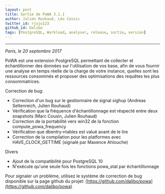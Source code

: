 ```yaml
---
layout: post
title: Sortie de PoWA 3.1.1
author: Julien Rouhaud, Léo Cossic
twitter_id: rjuju123
github_id: Dalibo
tags: [PostgreSQL, Workload, analyser, release, sortie, version]
---
```


---
*Paris, le 20 septembre 2017*

PoWA est une extension PostgreSQL permettant de collecter et échantillonner des
données sur l'utilisation de vos base, afin de vous fournir une analyse en temps
réelle de la charge de votre instance, quelles sont les ressources consommés et
proposer des optimisations des requêtes les plus consommatrices.

<!--MORE-->

Correction de bug:

  * Correction d'un bug sur le gestionnaire de signal sighup (Andreas Seltenreich, Julien Rouhaud)
  * Vérification que la fréquence d'échantillonnage est réspecté entre deux snapshots (Marc Cousin, Julien Rouhaud)
  * Correction de la portabilité vers win32 de la fonction compute_powa_frequency
  * Vérification que dbentry->tables est valué avant de le lire
  * Correction de la compilation pour les platformes avec HAVE_CLOCK_GETTIME (signalé par Maxence Ahlouche)

Divers

  * Ajout de la compatibilité pour PostgreSQL 10
  * N'exécute qu'une seule fois les fonctions powa_stat par échantillonnage

Pour signaler un problème, utilisez le système de correction de bug disponible
sur la page github du projet:
[https://github.com/dalibo/powa](https://github.com/dalibo/powa)
